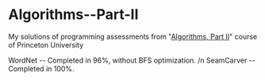 # Algorithms--Part-II
My solutions of programming assessments from "[Algorithms, Part II](https://www.coursera.org/learn/algorithms-part2)" course of Princeton University

WordNet -- Completed in 96%, without BFS optimization.
/n SeamCarver -- Completed in 100%.
